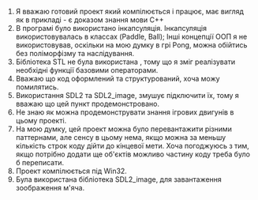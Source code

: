 1. Я вважаю готовий проект який компілюється і працює, має вигляд як в прикладі - є доказом знання мови С++
2. В програмі було використано інкапсуляція. Інкапсуляція використовувалась в классах (Paddle, Ball); 
Інші концепції ООП я не використовував, оскільки на мою думку в грі Pong, можна обійтись без поліморфізму та наслідування.
3. Бібліотека STL не була використана , тому що я зміг реалізувати необхідні функції базовими операторами.
4. Вважаю що код оформлений та структурований, хоча можу помилятись.
5. Використання SDL2 та SDL2_image, змушує підключити їх, тому я вважаю що цей пункт продемонстровано.
6. Не знаю як можна продемонструвати знання ігрових двигунів в цьому проекті.
7. На мою думку, цей проект можна було перевантажити різними паттернами, але сенсу в цьому нема, якщо можна за меньшу кількість строк коду
дійти до кінцевої мети. Хоча погоджуюсь з тим, якщо потрібно додати ще об'єктів можливо частину коду треба було б переписати.
8. Проект компілюється під Win32.
9. Була використана бібліотека SDL2_image, для завантаження зоображення м'яча.
